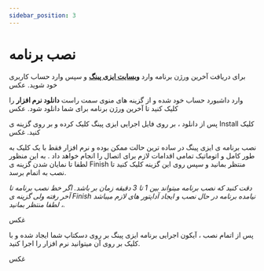 ```yaml
---
sidebar_position: 3
---
```


# نصب برنامه


برای دریافت آخرین ورژن برنامه وارد **[وبسایت ایزی پینگ]([url](https://ezping.ir/ezping/))** و سپس وارد حساب کاربری خود شوید.
عکس


وارد داشبورد حساب خود شده و از گزینه های منوی سمت راست **دانلود نرم افزار** را کلیک کنید تا آخرین ورژن برنامه برای شما دانلود شود.
عکس



پس از دانلود ، بر روی فایل اجرایی ایزی پینگ کلیک کرده و بر روی گزینه ی Install کلیک کنید.
غکس


نصب برنامه ی ایزی پینگ در ساده ترین حالت ممکن بوده و نرم افزار فقط با یک کلیک به طور کامل و اتوماتیک تمامی اقدامات لازم برای اتصال را انجام خواهد داد . به این منظور لطفا تا نمایان شدن گزینه ی Finish منتظر بمانید و سپس روی این گزینه کلیک کنید تا نصب به اتمام برسد.

*_دقت کنید که نصب برنامه میتواند بین 1 تا 3 دقیقه زمان بر باشد. اگر خط نصب برنامه تا آخر رفته ولی گزینه ی Finish نیامده برنامه در حال نصب و ایجاد آداپتور های لازم میباشد ، لطفا منتظر بمانید._*

غکس


پس از اتمام نصب ، آیکون اجرایی برنامه ایزی پینگ بر روی دسکتاپ شما ایجاد شده و با کلیک بر روی آن میتوانید نرم افزار را اجرا کنید.

غکس

